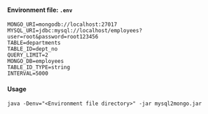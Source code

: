 #### Environment file: `.env`
```
MONGO_URI=mongodb://localhost:27017
MYSQL_URI=jdbc:mysql://localhost/employees?user=root&password=root123456
TABLE=departments
TABLE_ID=dept_no
QUERY_LIMIT=2
MONGO_DB=employees
TABLE_ID_TYPE=string
INTERVAL=5000
```

#### Usage
```
java -Denv="<Environment file directory>" -jar mysql2mongo.jar
